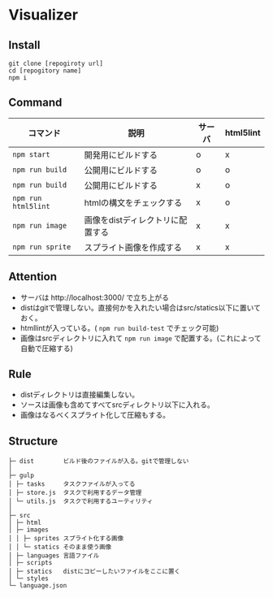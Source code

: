 # Visualizer

## Install

```
git clone [repogiroty url]
cd [repogitory name]
npm i
```

## Command

|コマンド|説明|サーバ|html5lint|
|---|---|---|---|
|`npm start`|開発用にビルドする|o|x|
|`npm run build`|公開用にビルドする|o|o|
|`npm run build`|公開用にビルドする|x|o|
|`npm run html5lint`|htmlの構文をチェックする|x|o|
|`npm run image`|画像をdistディレクトリに配置する|x|x|
|`npm run sprite`|スプライト画像を作成する|x|x|


## Attention

- サーバは http://localhost:3000/ で立ち上がる
- distはgitで管理しない。直接何かを入れたい場合はsrc/statics以下に置いておく。
- htmllintが入っている。( `npm run build-test` でチェック可能)
- 画像はsrcディレクトリに入れて `npm run image` で配置する。(これによって自動で圧縮する)

## Rule

- distディレクトリは直接編集しない。
- ソースは画像も含めてすべてsrcディレクトリ以下に入れる。
- 画像はなるべくスプライト化して圧縮もする。

## Structure

```
├─ dist        ビルド後のファイルが入る。gitで管理しない
│
├─ gulp
│ ├─ tasks     タスクファイルが入ってる
│ ├─ store.js  タスクで利用するデータ管理
│ └─ utils.js  タスクで利用するユーティリティ
│
├─ src
│ ├─ html
│ ├─ images
│ │ ├─ sprites スプライト化する画像
│ │ └─ statics そのまま使う画像
│ ├─ languages 言語ファイル
│ ├─ scripts
│ ├─ statics   distにコピーしたいファイルをここに置く
│ └─ styles
└─ language.json
```
